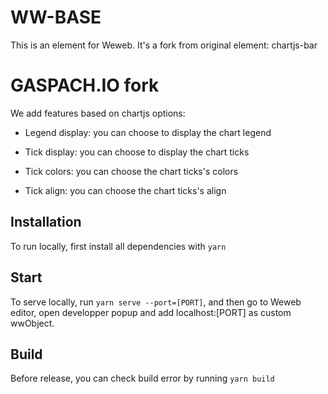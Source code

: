 # WW-BASE

This is an element for Weweb. It's a fork from original element: chartjs-bar

# GASPACH.IO fork

We add features based on chartjs options:

- Legend display: you can choose to display the chart legend

- Tick display: you can choose to display the chart ticks

- Tick colors: you can choose the chart ticks's colors

- Tick align: you can choose the chart ticks's align



## Installation

To run locally, first install all dependencies with `yarn`

## Start

To serve locally, run `yarn serve --port=[PORT]`, and then go to Weweb editor, open developper popup and add localhost:[PORT] as custom wwObject.

## Build

Before release, you can check build error by running `yarn build`
